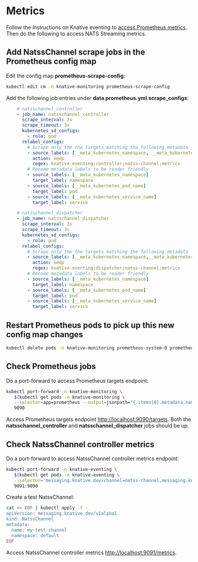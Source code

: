 # Metrics

Follow the instructions on Knative eventing to [access Prometheus metrics](https://github.com/knative/eventing/blob/master/docs/metrics.md#access-metrics). Then do the following to access NATS Streaming metrics.

## Add NatssChannel scrape jobs in the Prometheus config map

Edit the config map **prometheus-scrape-config**:

```bash
kubectl edit cm -n knative-monitoring prometheus-scrape-config
```

Add the following job entries under **data**.**prometheus.yml**.**scrape_configs**:

```yaml
    # natsschannel_controller
    - job_name: natsschannel_controller
      scrape_interval: 3s
      scrape_timeout: 3s
      kubernetes_sd_configs:
        - role: pod
      relabel_configs:
        # Scrape only the the targets matching the following metadata
        - source_labels: [__meta_kubernetes_namespace, __meta_kubernetes_pod_label_messaging_knative_dev_role, __meta_kubernetes_pod_label_messaging_knative_dev_channel, __meta_kubernetes_pod_container_port_name]
          action: keep
          regex: knative-eventing;controller;natss-channel;metrics
        # Rename metadata labels to be reader friendly
        - source_labels: [__meta_kubernetes_namespace]
          target_label: namespace
        - source_labels: [__meta_kubernetes_pod_name]
          target_label: pod
        - source_labels: [__meta_kubernetes_service_name]
          target_label: service

    # natsschannel_dispatcher
    - job_name: natsschannel_dispatcher
      scrape_interval: 3s
      scrape_timeout: 3s
      kubernetes_sd_configs:
        - role: pod
      relabel_configs:
        # Scrape only the the targets matching the following metadata
        - source_labels: [__meta_kubernetes_namespace,__meta_kubernetes_pod_label_messaging_knative_dev_role, __meta_kubernetes_pod_label_messaging_knative_dev_channel, __meta_kubernetes_pod_container_port_name]
          action: keep
          regex: knative-eventing;dispatcher;natss-channel;metrics
        # Rename metadata labels to be reader friendly
        - source_labels: [__meta_kubernetes_namespace]
          target_label: namespace
        - source_labels: [__meta_kubernetes_pod_name]
          target_label: pod
        - source_labels: [__meta_kubernetes_service_name]
          target_label: service
```

## Restart Prometheus pods to pick up this new config map changes

```bash
kubectl delete pods -n knative-monitoring prometheus-system-0 prometheus-system-1
```

## Check Prometheus jobs

Do a port-forward to access Prometheus targets endpoint:

```bash
kubectl port-forward -n knative-monitoring \
   $(kubectl get pods -n knative-monitoring \
   --selector=app=prometheus --output=jsonpath="{.items[0].metadata.name}") \
   9090
```

Access Prometheus targets endpoint [http://localhost:9090/targets](http://localhost:9090/targets). Both the **natsschannel_controller** and **natsschannel_dispatcher** jobs should be up.

## Check NatssChannel controller metrics

Do a port-forward to access NatssChannel controller metrics endpoint:

```bash
kubectl port-forward -n knative-eventing \
   $(kubectl get pods -n knative-eventing \
   --selector='messaging.knative.dev/channel=natss-channel,messaging.knative.dev/role=controller' -o=jsonpath='{.items[0].metadata.name}') \
   9091:9090
```

Create a test NatssChannel:

```bash
cat << EOF | kubectl apply -f -
apiVersion: messaging.knative.dev/v1alpha1
kind: NatssChannel
metadata:
  name: my-test-channel
  namespace: default
EOF
```

Access NatssChannel controller metrics [http://localhost:9091/metrics](http://localhost:9091/metrics).
